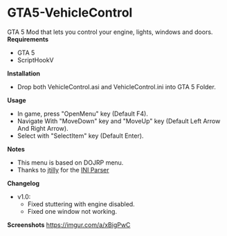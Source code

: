 # GTA5-VehicleControl
GTA 5 Mod that lets you control your engine, lights, windows and doors.
<b>Requirements</b>
- GTA 5
- ScriptHookV

<b>Installation</b>
- Drop both VehicleControl.asi and VehicleControl.ini into GTA 5 Folder.

<b>Usage</b>
- In game, press "OpenMenu" key (Default F4).
- Navigate With "MoveDown" key and "MoveUp" key (Default Left Arrow And Right Arrow).
- Select with "SelectItem" key (Default Enter).

<b>Notes</b>
- This menu is based on DOJRP menu.
- Thanks to [jtilly](https://github.com/jtilly) for the [INI Parser](https://github.com/jtilly/inih)

<b>Changelog</b>
- v1.0:
  - Fixed stuttering with engine disabled.
  - Fixed one window not working.

<b>Screenshots</b>
https://imgur.com/a/xBigPwC
